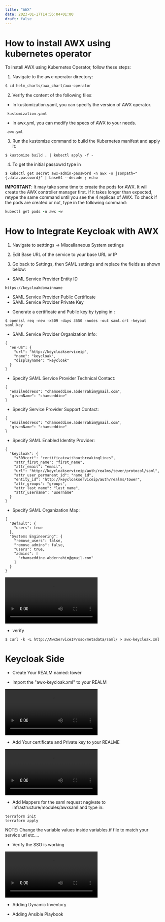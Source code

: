 ```yaml
---
title: "AWX"
date: 2023-01-17T14:56:04+01:00
draft: false
---
```


# How to install AWX using kubernetes operator
To install AWX using Kubernetes Operator, follow these steps:

1. Navigate to the awx-operator directory:

```bash
$ cd helm_charts/awx_chart/awx-operator
```

2. Verify the content of the following files:

- In kustomization.yaml, you can specify the version of AWX operator. 
```
 kustomization.yaml 
```
- In awx.yml, you can modify the specs of AWX to your needs.
```
 awx.yml 
```

3. Run the kustomize command to build the Kubernetes manifest and apply it:
```
$ kustomize build . | kubectl apply -f -
```
4. To get the initial passowrd type in 

```
$ kubectl get secret awx-admin-password -n awx -o jsonpath="{.data.password}" | base64 --decode ; echo
```

**IMPORTANT**: It may take some time to create the pods for AWX. It will create the AWX controller manager first. If it takes longer than expected, retype the same command until you see the 4 replicas of AWX. To check if the pods are created or not, type in the following command:
```ruby
kubectl get pods -n awx -w
```

# How to Integrate Keycloak with AWX

1. Navigate to setttings -> Miscellaneous System settings

2. Edit Base URL of the service to your base URL or IP

3. Go back to Settings, then SAML settings and replace the fields as shown below:
* SAML Service Provider Entity ID

```
https://keycloakdomainname

```

* SAML Service Provider Public Certificate
* SAML Service Provider Private Key

- Generate a certificate and Public key by typing in :
```
$ openssl req -new -x509 -days 3650 -nodes -out saml.crt -keyout saml.key

```

* SAML Service Provider Organization Info:
```
{
  "en-US": {
    "url": "http://keycloakserviceip",
    "name": "keycloak",
    "displayname": "keycloak"
  }
}
```

* Specify SAML Service Provider Technical Contact:
```
{
  "emailAddress": "chamseddine.abderrahim@gmail.com",
  "givenName": "chamseddine"
}
```
* Specify Service Provider Support Contact:
```
{
  "emailAddress": "chamseddine.abderrahim@gmail.com",
  "givenName": "chamseddine"
}
```

* Specify SAML Enabled Identity Provider:
```
{
  "keycloak": {
    "x509cert": "certificatewithoutbreakinglines",
    "attr_first_name": "first_name",
    "attr_email": "email",
    "url": "http://keycloakserviceip/auth/realms/tower/protocol/saml",
    "attr_user_permanent_id": "name_id",
    "entity_id": "http://keycloakserviceip/auth/realms/tower",
    "attr_groups": "groups",
    "attr_last_name": "last_name",
    "attr_username": "username"
  }
}
```

* Specify SAML Organization Map:
```
{
  "Default": {
    "users": true
  },
  "Systems Engineering": {
    "remove_users": false,
    "remove_admins": false,
    "users": true,
    "admins": [
      "chamseddine.abderrahim@gmail.com"
    ]
  }
}
```
![awx](/awxsettingstochange.m4v)
* verify 

```
$ curl -k -L http://AwxServiceIP/sso/metadata/saml/ > awx-keycloak.xml

```

# Keycloak Side

* Create Your REALM named: tower

* Import the "awx-keycloak.xml" to your REALM

![createrealm](/createrealminkeycloak.mov)

* Add Your certificate and Private key to your REALME 

![thumbnail](/keycloakawxone.m4v)

* Add Mappers for the saml request nagivate to infrastructure/modules/awxsaml and type in:

```
terraform init
terraform apply
```
NOTE: Change the variable values inside variables.tf file to match your service url etc....

* Verify the SSO is working

![finishedtouches](/verifyeverythingandtestsso.m4v)

* Adding Dynamic Inventory 

* Adding Ansible Playbook